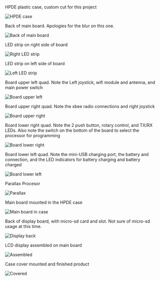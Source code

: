 HPDE plastic case, custom cut for this project

![HPDE case](./01-case.jpg)

Back of main board. Apologies for the blur on this one.

![Back of main board](./02-back.jpg)

LED strip on right side of board

![Right LED strip](./03-rightleds.jpg)

LED strip on left side of board

![Left LED strip](./04-leftleds.jpg)

Board upper left quad. Note the Left joystick, wifi module and antenna, and main power switch 

![Board upper left](./05-boardul.jpg)

Board upper right quad. Note the xbee radio connections and right joystick

![Board upper right](./06-boardur.jpg)

Board lower right quad. Note the 2 push button, rotary control, and TX/RX LEDs. Also note the switch on the bottom of the board to select the processor for programming 

![Board lower right](./07-boardlr.jpg)

Board lower left quad. Note the mini-USB charging port, the battery and connection, and the LED indicators for battery charging and battery charged

![Board lower left](./08-boardll.jpg)

Parallax Procesor

![Parallax](./09-parproc.jpg)

Main board mounted in the HPDE case

![Main board in case](./10-board.jpg)

Back of display board, with micro-sd card and slot. Not sure of micro-sd usage at this time.

![Display back](./11-screenback.jpg)

LCD display assembled on main board

![Assembled](./12-assembled.jpg)

Case cover mounted and finished product

![Covered](./13-covered.jpg)

